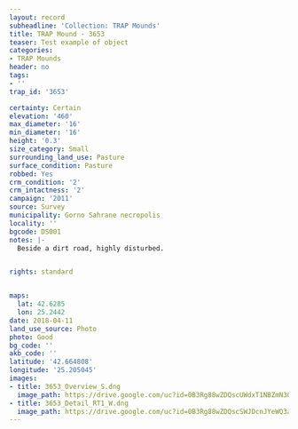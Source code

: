 ```yaml
---
layout: record
subheadline: 'Collection: TRAP Mounds'
title: TRAP Mound - 3653
teaser: Test example of object
categories:
- TRAP Mounds
header: no
tags:
- ''
trap_id: '3653'

certainty: Certain
elevation: '460'
max_diameter: '16'
min_diameter: '16'
height: '0.3'
size_category: Small
surrounding_land_use: Pasture
surface_condition: Pasture
robbed: Yes
crm_condition: '2'
crm_intactness: '2'
campaign: '2011'
source: Survey
municipality: Gorno Sahrane necropolis
locality: ''
bgcode: DS001
notes: |-
  Beside a dirt road, highly disturbed.


rights: standard


maps:
  lat: 42.6285
  lon: 25.2442
date: 2018-04-11
land_use_source: Photo
photo: Good
bg_code: ''
akb_code: ''
latitude: '42.664808'
longitude: '25.205045'
images:
- title: 3653_Overview_S.dng
  image_path: https://drive.google.com/uc?id=0B3Rg88wZDQscUWdxT1NBZmN3OTQ
- title: 3653_Detail_RT1_W.dng
  image_path: https://drive.google.com/uc?id=0B3Rg88wZDQscSWJDcnJYeWQ3aEU
---
```

